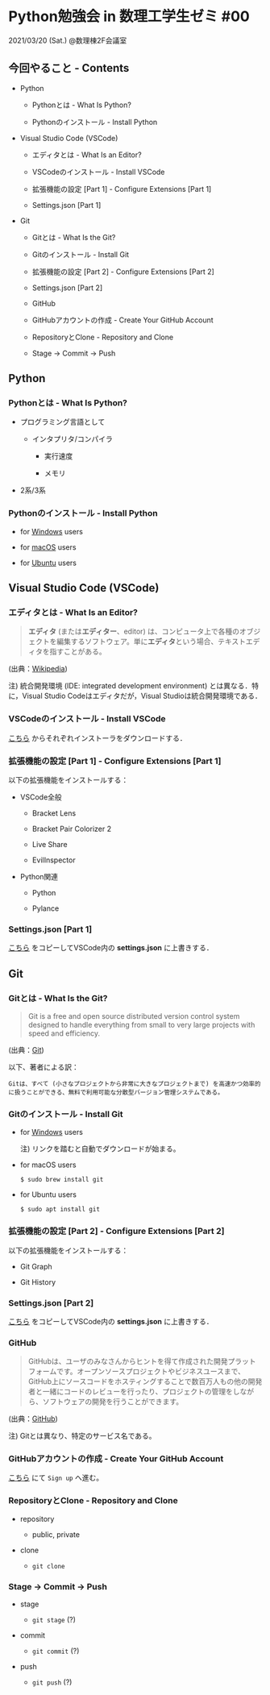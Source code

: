 # Python勉強会 in 数理工学生ゼミ #00

2021/03/20 (Sat.) @数理棟2F会議室

## 今回やること - Contents

- Python

  - Pythonとは - What Is Python?

  - Pythonのインストール - Install Python

- Visual Studio Code (VSCode)

  - エディタとは - What Is an Editor?

  - VSCodeのインストール - Install VSCode

  - 拡張機能の設定 [Part 1] - Configure Extensions [Part 1]

  - Settings.json [Part 1]

- Git

  - Gitとは - What Is the Git?

  - Gitのインストール - Install Git

  - 拡張機能の設定 [Part 2] - Configure Extensions [Part 2]

  - Settings.json [Part 2]

  - GitHub

  - GitHubアカウントの作成 - Create Your GitHub Account

  - RepositoryとClone - Repository and Clone

  - Stage -> Commit -> Push

## Python

### Pythonとは - What Is Python?

- プログラミング言語として

  - インタプリタ/コンパイラ

    - 実行速度

    - メモリ

- 2系/3系

### Pythonのインストール - Install Python

- for [Windows](https://www.python.jp/install/windows/install.html) users

- for [macOS](https://www.python.jp/install/macos/index.html) users

- for [Ubuntu](https://qiita.com/rhene/items/ff11c7850a9a7617c50f) users

## Visual Studio Code (VSCode)

### エディタとは - What Is an Editor?

> **エディタ** (または**エディター**、editor) は、コンピュータ上で各種のオブジェクトを編集するソフトウェア。単に**エディタ**という場合、テキストエディタを指すことがある。

(出典：[Wikipedia](https://ja.wikipedia.org/wiki/%E3%82%A8%E3%83%87%E3%82%A3%E3%82%BF))

注) 統合開発環境 (IDE: integrated development environment) とは異なる．特に，Visual Studio Codeはエディタだが，Visual Studioは統合開発環境である．

### VSCodeのインストール - Install VSCode

[こちら](https://code.visualstudio.com/download) からそれぞれインストーラをダウンロードする．

### 拡張機能の設定 [Part 1] - Configure Extensions [Part 1]

以下の拡張機能をインストールする：

- VSCode全般

  - Bracket Lens

  - Bracket Pair Colorizer 2

  - Live Share

  - EvilInspector

- Python関連

  - Python

  - Pylance

### Settings.json [Part 1]

[こちら](https://github.com/fumiyanll23/PythonLearning/blob/main/00/settings.json) をコピーしてVSCode内の **settings.json** に上書きする．

## Git

### Gitとは - What Is the Git?

> Git is a free and open source distributed version control system designed to handle everything from small to very large projects with speed and efficiency.

(出典：[Git](https://git-scm.com/))

以下、著者による訳：

`Gitは、すべて (小さなプロジェクトから非常に大きなプロジェクトまで) を高速かつ効率的に扱うことができる、無料で利用可能な分散型バージョン管理システムである。`

### Gitのインストール - Install Git

- for [Windows](https://git-scm.com/download/win) users

  注) リンクを踏むと自動でダウンロードが始まる。

- for macOS users

  ```terminal
  $ sudo brew install git
  ```

- for Ubuntu users

  ```terminal
  $ sudo apt install git
  ```

### 拡張機能の設定 [Part 2] - Configure Extensions [Part 2]

以下の拡張機能をインストールする：

- Git Graph

- Git History

### Settings.json [Part 2]

[こちら](https://github.com/fumiyanll23/PythonLearning/blob/main/00/settings_git.json) をコピーしてVSCode内の **settings.json** に上書きする．

### GitHub

> GitHubは、ユーザのみなさんからヒントを得て作成された開発プラットフォームです。オープンソースプロジェクトやビジネスユースまで、GitHub上にソースコードをホスティングすることで数百万人もの他の開発者と一緒にコードのレビューを行ったり、プロジェクトの管理をしながら、ソフトウェアの開発を行うことができます。

(出典：[GitHub](https://github.co.jp/))

注) Gitとは異なり、特定のサービス名である。

### GitHubアカウントの作成 - Create Your GitHub Account

[こちら](https://github.com) にて `Sign up` へ進む。

### RepositoryとClone - Repository and Clone

- repository

  - public, private

- clone

  - `git clone`

### Stage -> Commit -> Push

- stage

  - `git stage` (?)

- commit

  - `git commit` (?)

- push

  - `git push` (?)
